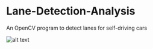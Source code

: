 # Lane-Detection-Analysis
An OpenCV program to detect lanes for self-driving cars


![alt text](https://i.ibb.co/Hdmy6wZ/Screen-Shot-2020-08-05-at-12-23-21-AM.png)
